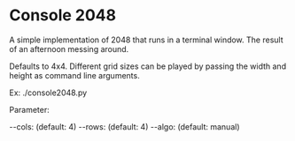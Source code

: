 Console 2048
==============================

A simple implementation of 2048 that runs in a terminal window.
The result of an afternoon messing around.

Defaults to 4x4.  Different grid sizes can be played by passing the width and height as command line arguments.

Ex:
./console2048.py

Parameter:

--cols: (default: 4)
--rows: (default: 4)
--algo: (default: manual)

